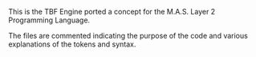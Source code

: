 
This is the TBF Engine ported a concept for the M.A.S. Layer 2 Programming Language.

The files are commented indicating the purpose of the code and various explanations of the tokens and syntax.
